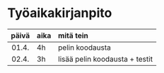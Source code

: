 # Työaikakirjanpito

| päivä | aika | mitä tein  |
| :----:|:-----| :-----|
| 01.4. | 4h   | pelin koodausta|
| 02.4. | 3h   | lisää pelin koodausta + testit|
